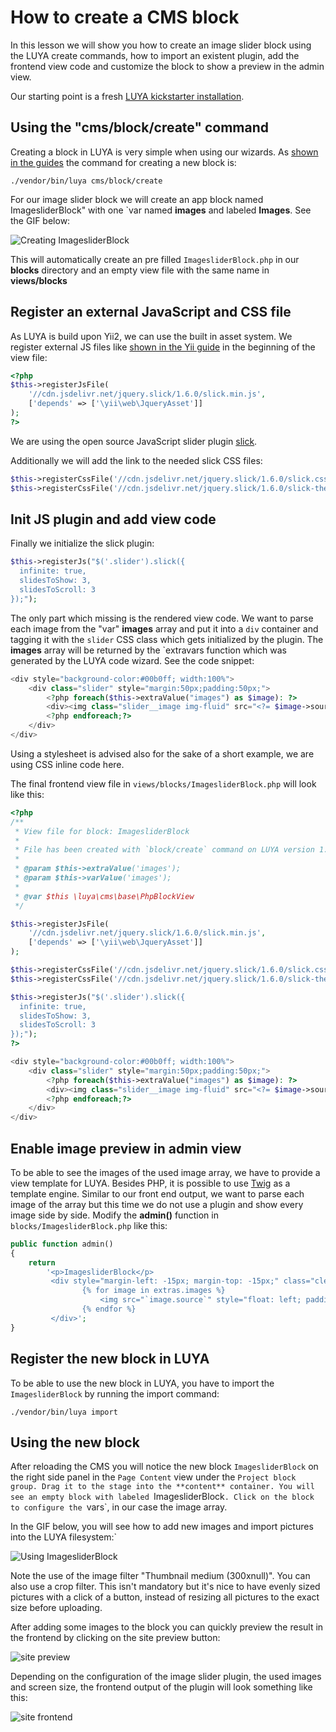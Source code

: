 # How to create a CMS block

In this lesson we will show you how to create an image slider block using the LUYA create commands, how to import an existent plugin, add the frontend view code and customize the block to show a preview in the admin view.

Our starting point is a fresh [LUYA kickstarter installation](https://luya.io/guide/install).

## Using the "cms/block/create" command
Creating a block in LUYA is very simple when using our wizards. As [shown in the guides](https://luya.io/guide/app-blocks) the command for creating a new block is:

```
./vendor/bin/luya cms/block/create
```

For our image slider block we will create an app block named ImagesliderBlock" with one `var named **images** and labeled **Images**.
See the GIF below:

![Creating ImagesliderBlock](https://raw.githubusercontent.com/luyadev/luya/master/docs/guide/img/imagesliderblock-create.gif "Creating block with commands")

This will automatically create an pre filled `ImagesliderBlock.php` in our **blocks** directory and an empty view file with the same name in **views/blocks**

## Register an external JavaScript and CSS file

As LUYA is build upon Yii2, we can use the built in asset system. We register external JS files like [shown in the Yii guide](http://www.yiiframework.com/doc-2.0/guide-output-client-scripts.html#script-files) in the beginning of the view file:

```php
<?php 
$this->registerJsFile(
    '//cdn.jsdelivr.net/jquery.slick/1.6.0/slick.min.js', 
    ['depends' => ['\yii\web\JqueryAsset']]
);
?>
```

We are using the open source JavaScript slider plugin [slick](http://kenwheeler.github.io/slick/).

Additionally we will add the link to the needed slick CSS files:

```php
$this->registerCssFile('//cdn.jsdelivr.net/jquery.slick/1.6.0/slick.css');
$this->registerCssFile('//cdn.jsdelivr.net/jquery.slick/1.6.0/slick-theme.css');
```

## Init JS plugin and add view code

Finally we initialize the slick plugin:

```php
$this->registerJs("$('.slider').slick({
  infinite: true,
  slidesToShow: 3,
  slidesToScroll: 3
});");
```

The only part which missing is the rendered view code. We want to parse each image from the "var" **images** array and put it into a `div` container and tagging it with the `slider` CSS class which gets initialized by the plugin. The **images** array will be returned by the `extravars function which was generated by the LUYA code wizard. See the code snippet:

```php
<div style="background-color:#00b0ff; width:100%">
    <div class="slider" style="margin:50px;padding:50px;">
        <?php foreach($this->extraValue("images") as $image): ?>
        <div><img class="slider__image img-fluid" src="<?= $image->source ?>" /></div>
        <?php endforeach;?>
    </div>
</div>
```

Using a stylesheet is advised also for the sake of a short example, we are using CSS inline code here.

The final frontend view file in `views/blocks/ImagesliderBlock.php` will look like this:

```php
<?php
/**
 * View file for block: ImagesliderBlock 
 *
 * File has been created with `block/create` command on LUYA version 1.0.0. 
 *
 * @param $this->extraValue('images');
 * @param $this->varValue('images');
 *
 * @var $this \luya\cms\base\PhpBlockView
 */

$this->registerJsFile(
    '//cdn.jsdelivr.net/jquery.slick/1.6.0/slick.min.js',
    ['depends' => ['\yii\web\JqueryAsset']]
);

$this->registerCssFile('//cdn.jsdelivr.net/jquery.slick/1.6.0/slick.css');
$this->registerCssFile('//cdn.jsdelivr.net/jquery.slick/1.6.0/slick-theme.css');

$this->registerJs("$('.slider').slick({
  infinite: true,
  slidesToShow: 3,
  slidesToScroll: 3
});");
?>

<div style="background-color:#00b0ff; width:100%">
    <div class="slider" style="margin:50px;padding:50px;">
        <?php foreach($this->extraValue("images") as $image): ?>
        <div><img class="slider__image img-fluid" src="<?= $image->source ?>" /></div>
        <?php endforeach;?>
    </div>
</div>
```

## Enable image preview in admin view

To be able to see the images of the used image array, we have to provide a view template for LUYA. Besides PHP, it is possible to use [Twig](https://twig.sensiolabs.org/) as a template engine. Similar to our front end output, we want to parse each image of the array but this time we do not use a plugin and show every image side by side. Modify the **admin()** function in `blocks/ImagesliderBlock.php` like this:

```php
public function admin()
{
    return
        '<p>ImagesliderBlock</p>
         <div style="margin-left: -15px; margin-top: -15px;" class="clearfix">
                {% for image in extras.images %}
                    <img src="`image.source`" style="float: left; padding-left: 15px; padding-top: 15px;" />
                {% endfor %}
         </div>';
}
```

## Register the new block in LUYA

To be able to use the new block in LUYA, you have to import the `ImagesliderBlock` by running the import command:

```
./vendor/bin/luya import
```

## Using the new block

After reloading the CMS you will notice the new block `ImagesliderBlock` on the right side panel in the `Page Content` view under the `Project block group. Drag it to the stage into the **content** container. You will see an empty block with labeled `ImagesliderBlock`. Click on the block to configure the `vars`, in our case the image array. 

In the GIF below, you will see how to add new images and import pictures into the LUYA filesystem:`

![Using ImagesliderBlock](https://raw.githubusercontent.com/luyadev/luya/master/docs/guide/img/imagesliderblock-upload.gif "Creating block with commands")

Note the use of the image filter "Thumbnail medium (300xnull)". You can also use a crop filter. This isn't mandatory but it's nice to have evenly sized pictures with a click of a button, instead of resizing all pictures to the exact size before uploading.

After adding some images to the block you can quickly preview the result in the frontend by clicking on the site preview button:

![site preview](https://raw.githubusercontent.com/luyadev/luya/master/docs/guide/img/imagesliderblock-preview.jpg "Preview site changes")

Depending on the configuration of the image slider plugin, the used images and screen size, the frontend output of the plugin will look something like this:

![site frontend](https://raw.githubusercontent.com/luyadev/luya/master/docs/guide/img/imagesliderblock-frontend.jpg "Site frontend")

